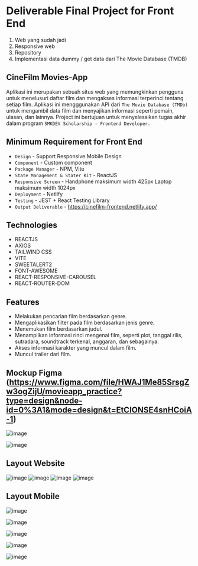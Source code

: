 # Deliverable Final Project for Front End

1. Web yang sudah jadi
2. Responsive web
3. Repository
4. Implementasi data dummy / get data dari The Movie Database (TMDB)

## CineFilm Movies-App

Aplikasi ini merupakan sebuah situs web yang memungkinkan pengguna untuk menelusuri daftar film dan mengakses informasi terperinci tentang setiap film. Aplikasi ini mengggunakan API dari `The Movie Database (TMDb)` untuk mengambil data film dan menyajikan informasi seperti pemain, ulasan, dan lainnya. Project ini bertujuan untuk menyelesaikan tugas akhir dalam program `SMKDEV Scholarship - Frontend Developer.`

## Minimum Requirement for Front End

- `Design` - Support Responsive Mobile Design
- `Component` - Custom component
- `Package Manager` - NPM, Vite
- `State Management & Stater Kit` - ReactJS
- `Responsive Screen` - Handphone maksimum width 425px Laptop maksimum width 1024px
- `Deployment` - Netlify
- `Testing` - JEST + React Testing Library
- `Output Deliverable` - https://cinefilm-frontend.netlify.app/

## Technologies

- REACTJS
- AXIOS
- TAILWIND CSS
- VITE
- SWEETALERT2
- FONT-AWESOME
- REACT-RESPONSIVE-CAROUSEL
- REACT-ROUTER-DOM

## Features

- Melakukan pencarian film berdasarkan genre.
- Mengaplikasikan filter pada film berdasarkan jenis genre.
- Menemukan film berdasarkan judul.
- Menampilkan informasi rinci mengenai film, seperti plot, tanggal rilis, sutradara, soundtrack terkenal, anggaran, dan sebagainya.
- Akses informasi karakter yang muncul dalam film.
- Muncul trailer dari film.

## Mockup Figma (https://www.figma.com/file/HWAJ1Me85SrsgZw3ogZijU/movieapp_practice?type=design&node-id=0%3A1&mode=design&t=EtCIONSE4snHCoiA-1)

![image](./img//HomePage.png)

![image](./img//DetailPage.png)

## Layout Website

![image](./img/homeWeb.png)
![image](./img/homeWeb2.png)
![image](./img/footerWeb.png)
![image](./img/detailWeb.png)

## Layout Mobile

![image](./img/mobileHome.png)

![image](./img/mobileHome2.png)

![image](./img/mobileFooter.png)

![image](./img/mobileDetail.png)

![image](./img/mobileDetail2.png)
